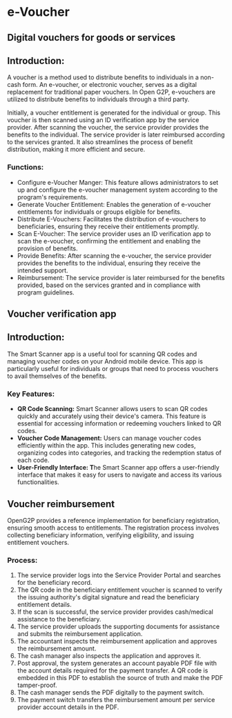 # e-Voucher

## Digital vouchers for goods or services

## Introduction:

A voucher is a method used to distribute benefits to individuals in a non-cash form. An e-voucher, or electronic voucher, serves as a digital replacement for traditional paper vouchers. In Open G2P, e-vouchers are utilized to distribute benefits to individuals through a third party.

Initially, a voucher entitlement is generated for the individual or group. This voucher is then scanned using an ID verification app by the service provider. After scanning the voucher, the service provider provides the benefits to the individual. The service provider is later reimbursed according to the services granted. It also streamlines the process of benefit distribution, making it more efficient and secure.

### Functions:

* Configure e-Voucher Manger: This feature allows administrators to set up and configure the e-voucher management system according to the program's requirements.
* Generate Voucher Entitlement: Enables the generation of e-voucher entitlements for individuals or groups eligible for benefits.
* Distribute E-Vouchers: Facilitates the distribution of e-vouchers to beneficiaries, ensuring they receive their entitlements promptly.
* Scan E-Voucher: The service provider uses an ID verification app to scan the e-voucher, confirming the entitlement and enabling the provision of benefits.
* Provide Benefits: After scanning the e-voucher, the service provider provides the benefits to the individual, ensuring they receive the intended support.
* Reimbursement: The service provider is later reimbursed for the benefits provided, based on the services granted and in compliance with program guidelines.



## Voucher verification app

## Introduction:

The Smart Scanner app is a useful tool for scanning QR codes and managing voucher codes on your Android mobile device. This app is particularly useful for individuals or groups that need to process vouchers to avail themselves of the benefits.

### **Key Features:**

* **QR Code Scanning:** Smart Scanner allows users to scan QR codes quickly and accurately using their device's camera. This feature is essential for accessing information or redeeming vouchers linked to QR codes.
* **Voucher Code Management:** Users can manage voucher codes efficiently within the app. This includes generating new codes, organizing codes into categories, and tracking the redemption status of each code.
* **User-Friendly Interface: T**he Smart Scanner app offers a user-friendly interface that makes it easy for users to navigate and access its various functionalities.



## Voucher reimbursement&#x20;

OpenG2P provides a reference implementation for beneficiary registration, ensuring smooth access to entitlements. The registration process involves collecting beneficiary information, verifying eligibility, and issuing entitlement vouchers.

### Process:

1. The service provider logs into the Service Provider Portal and searches for the beneficiary record.
2. The QR code in the beneficiary entitlement voucher is scanned to verify the issuing authority's digital signature and read the beneficiary entitlement details.
3. If the scan is successful, the service provider provides cash/medical assistance to the beneficiary.
4. The service provider uploads the supporting documents for assistance and submits the reimbursement application.
5. The accountant inspects the reimbursement application and approves the reimbursement amount.
6. The cash manager also inspects the application and approves it.
7. Post approval, the system generates an account payable PDF file with the account details required for the payment transfer. A QR code is embedded in this PDF to establish the source of truth and make the PDF tamper-proof.
8. The cash manager sends the PDF digitally to the payment switch.
9. The payment switch transfers the reimbursement amount per service provider account details in the PDF.

&#x20;
